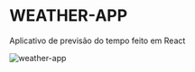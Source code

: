# WEATHER-APP
Aplicativo de previsão do tempo feito em React

![weather-app](https://user-images.githubusercontent.com/84202423/226200937-fdfbfcb9-f636-4803-95fe-191f12e65847.png)
